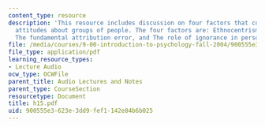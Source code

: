 ```yaml
---
content_type: resource
description: 'This resource includes discussion on four factors that contribute biased
  attitudes about groups of people. The four factors are: Ethnocentrism, Stereotyping
  The fundamental attribution error, and The role of ignorance in person perception.'
file: /media/courses/9-00-introduction-to-psychology-fall-2004/900555e3623e3dd9fef1142e84b6b025_h15.pdf
file_type: application/pdf
learning_resource_types:
- Lecture Audio
ocw_type: OCWFile
parent_title: Audio Lectures and Notes
parent_type: CourseSection
resourcetype: Document
title: h15.pdf
uid: 900555e3-623e-3dd9-fef1-142e84b6b025
---
```

